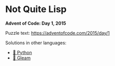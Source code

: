 # Not Quite Lisp

**Advent of Code: Day 1, 2015**

Puzzle text: <https://adventofcode.com/2015/day/1>

Solutions in other languages:

- [🐍 Python](../../../../python/2015/01_not_quite_lisp/README.md)
- [🌠 Gleam](../../../../gleam/aoc/src/aoc_2015/README_day_1.md)
